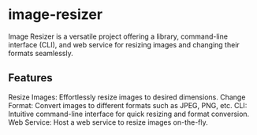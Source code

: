 # image-resizer

Image Resizer is a versatile project offering a library, command-line interface (CLI), and web service for resizing images and changing their formats seamlessly.

## Features
Resize Images: Effortlessly resize images to desired dimensions.
Change Format: Convert images to different formats such as JPEG, PNG, etc.
CLI: Intuitive command-line interface for quick resizing and format conversion.
Web Service: Host a web service to resize images on-the-fly.
